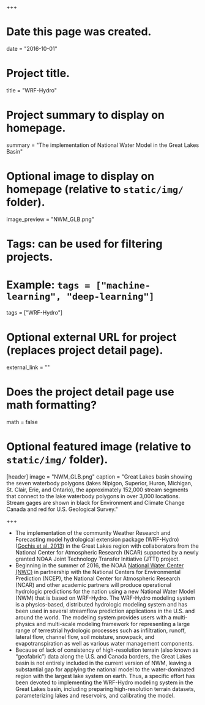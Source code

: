 +++
# Date this page was created.
date = "2016-10-01"

# Project title.
title = "WRF-Hydro"

# Project summary to display on homepage.
summary = "The implementation of National Water Model in the Great Lakes Basin"

# Optional image to display on homepage (relative to `static/img/` folder).
image_preview = "NWM_GLB.png"

# Tags: can be used for filtering projects.
# Example: `tags = ["machine-learning", "deep-learning"]`
tags = ["WRF-Hydro"]

# Optional external URL for project (replaces project detail page).
external_link = ""

# Does the project detail page use math formatting?
math = false

# Optional featured image (relative to `static/img/` folder).
[header]
image = "NWM_GLB.png"
caption = "Great Lakes basin showing the seven waterbody polygons (lakes Nipigon, Superior, Huron, Michigan, St. Clair, Erie, and Ontario), the approximately 152,000 stream segments that connect to the lake waterbody polygons in over 3,000 locations.  Stream gages are shown in black for Environment and Climate Change Canada and red for U.S. Geological Survey."

+++
- The implementation of the community Weather Research and Forecasting model hydrological extension package (WRF-Hydro) ([Gochis et al. 2013](https://ral.ucar.edu/projects/wrf_hydro/overview)) in the Great Lakes region with collaborators from the National Center for Atmospheric Research (NCAR) supported by a newly granted NOAA Joint Technology Transfer Initiative (JTTI) project.  
- Beginning in the summer of 2016, the NOAA [National Water Center (NWC)](http://water.noaa.gov) in partnership with the National Centers for Environmental Prediction (NCEP), the National Center for Atmospheric Research (NCAR) and other academic partners will produce operational hydrologic predictions for the nation using a new National Water Model (NWM) that is based on WRF-Hydro. The WRF-Hydro modeling system is a physics-based, distributed hydrologic modeling system and has been used in several streamflow prediction applications in the U.S. and around the world.  The modeling system provides users with a multi-physics and multi-scale modeling framework for representing a large range of terrestrial hydrologic processes such as infiltration, runoff, lateral flow, channel flow, soil moisture, snowpack, and evapotranspiration as well as various water management components.  
- Because of lack of consistency of high-resolution terrain (also known as “geofabric”) data along the U.S. and Canada borders, the Great Lakes basin is not entirely included in the current version of NWM, leaving a substantial gap for applying the national model to the water-dominated region with the largest lake system on earth. Thus, a specific effort has been devoted to implementing the WRF-Hydro modeling system in the Great Lakes basin, including preparing high-resolution terrain datasets, parameterizing lakes and reservoirs, and calibrating the model.

